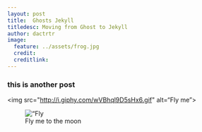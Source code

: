 ```yaml
---
layout: post
title:  Ghosts Jekyll
titledesc: Moving from Ghost to Jekyll
author: dactrtr
image:
  feature: ../assets/frog.jpg
  credit: 
  creditlink: 
---
```

### this is another post


<img src="http://i.giphy.com/wVBhql9D5sHx6.gif" alt=“Fly me”>

<figure>
   <img src="http://i.giphy.com/wVBhql9D5sHx6.gif" alt=“Fly me”>
<figcaption>
Fly me to the moon
</figcaption>
</figure>